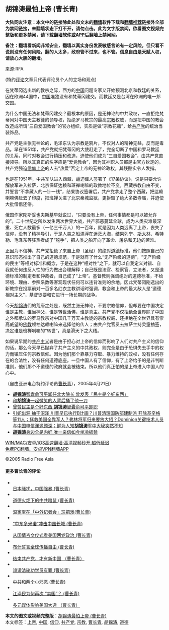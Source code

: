  <h2>胡锦涛最怕上帝 (曹长青)</h2> <p class="notice"><b>大陆网友注意：本文中的链接除此处和文末的<a href="https://github.com/bannedbook/fanqiang" >翻墙</a>软件下载和<a href="https://github.com/killgcd/justmysocks/blob/master/README.md">翻墙推荐</a>链接外全部为禁网链接，未翻墙状态下打不开，请勿点击。此为文字版禁闻，欲看图文视频完整版和更多禁闻，请下载<a href="https://github.com/bannedbook/fanqiang">翻墙软件或APP</a>后翻墙上禁闻网。</p><p>备注：翻墙看新闻非常安全，翻墙以真实身份发表敏感言论有一定风险，但只看不说则没有任何风险，翻的人太多，政府管不过来，也不管。信息自由是天赋人权，请放心大胆的翻墙。</b></p>  <div class="entry"> <p>来源:RFA</p> <p> (特约<span class='wp_keywordlink_affiliate'><a href="https://www.bannedbook.org/bnews/comments/" title="新闻评论" target="_blank">评论</a></span>文章只代表评论员个人的立场和观点) </p> <p> 在梵蒂冈选出新的教宗之际，西方的<span class='wp_keywordlink_affiliate'><a href="https://www.bannedbook.org/" title="中国" target="_blank">中国</a></span>问题专家又开始预测北京和教廷的关系，因在欧洲44国中，<a href="https://www.bannedbook.org/bnews/tag/%E4%B8%AD%E5%9B%BD/" class="st_tag internal_tag" rel="tag" title="标签 中国 下的日志">中国</a>唯独没有和梵蒂冈建交。而教廷又是台湾在欧洲的唯一邦交国。 </p>  <p> 为什么中国无法和梵蒂冈建交？最根本的原因，是无神论的中共政权，一直拒绝梵蒂冈对中国天主教徒的领导权，拒绝罗马教宗的最高<a href="https://www.bannedbook.org/bnews/tag/%e5%ae%97%e6%95%99/" class="st_tag internal_tag" rel="tag" title="标签 宗教 下的日志">宗教</a>权威，而是把中国的教会改造成所谓“三自爱国教会”的官办组织，实质是做“宗教花瓶”，给<a href="https://www.bannedbook.org/bnews/tag/%e5%85%b1%e4%ba%a7%e5%85%9a/" class="st_tag internal_tag" rel="tag" title="标签 共产党 下的日志">共产党</a>的统治当装饰品。 </p> <p> 共产党是主张无神论的，毛泽东认为宗教是鸦片，不仅对人的精神无益，反而是毒品。早在1951年，共产党就把梵蒂冈的大使赶走了，完全切断了中国和罗马教廷的关系，同时对教会进行镇压和改造，迫使他们成为“三自爱国教会”，由共产党直接领导。所以其真正的名字应是“爱党教会”，因为其神职人员都是由官方钦定的。共产党强迫<a href="https://www.bannedbook.org/bnews/tag/%e4%bf%a1%e4%bb%b0/" class="st_tag internal_tag" rel="tag" title="标签 信仰 下的日志">信仰</a><a href="https://www.bannedbook.org/bnews/tag/%e4%b8%8a%e5%b8%9d/" class="st_tag internal_tag" rel="tag" title="标签 上帝 下的日志">上帝</a>的人去“热爱”否定上帝的无神论政权，其残酷实令人发指。 </p> <p> 也是在1951年，中共军队进入西藏，逼迫藏人签署了《17条协议》，说是只要允许解放军进入拉萨，北京保证达赖和班禅喇嘛的政教地位不变，西藏宗教自由不变，并誓言“不拿藏人的一针一线”，结果协议签署后，共产党拿走了整个西藏，把达赖喇嘛佛赶去了印度，把班禅关进了北京秦城监狱，更拆毁了绝大多数寺庙，并迫使大批僧侣还俗。 </p>  <p> 俄国作家陀斯妥也夫斯基早就说过，“只要没有上帝，任何事情都是可以被允许的”。二十世纪之所以发生两次世界大战，共产邪恶蔓延全球，成为人类灾难最深重、死亡人数最多（一亿三千万人）的一百年，就是因为人类远离了上帝，丧失了信仰，没有了精神导引，于是人类之船漂浮在迷茫大海，结果列宁、<span class='wp_keywordlink'><a href="https://www.bannedbook.org/forum2/topic1256.html" title="斯大林（上、中、下册）" target="_blank">斯大林</a></span>、希特勒、毛泽东等狂热者成了“舵手”，把人类之船开向了革命、屠杀和无边的苦难。 </p> <p> 正因为不信神，共产党拒绝了来自上帝（圣经）的绝对<a href="https://www.bannedbook.org/bnews/tag/%e9%81%93%e5%be%b7/" class="st_tag internal_tag" rel="tag" title="标签 道德 下的日志">道德</a>标准，他们按照自己的意识形态推出了自己的道德规范，于是就有了什么“无产阶级的道德”，“无产阶级的民主”等相对标准和概念，于是在这种“相对性”之下，就可以自我定义对错、自我就任何违反人性的行为做出合理解释；自己既是法官、检察官、立法者，又是道德标准的制定者和仲裁者，自己成了“上帝”。基督教则强调绝对的道德标准，不给环境、理由、参照系数等客观现状任何可以违背准则的余地。因此梵蒂冈刚选出的新教宗在投票前对一百多名红衣主教讲话时强调，教会和上帝的最大敌人是“道德相对主义”，基督徒要和它进行一场长期的战争。 </p> <p> 今天<a href="https://www.bannedbook.org/bnews/tag/%e8%83%a1%e9%94%a6%e6%b6%9b/" class="st_tag internal_tag" rel="tag" title="标签 胡锦涛 下的日志">胡锦涛</a>们的荒唐之处是，既然主张无神论，不要宗教信仰，但却要在中国决定谁是主教，谁当神父，谁是转世活佛，谁是真主。共产党不仅拒绝全世界除了中国之外都承认的罗马教宗对中国几千万天主教徒的宗教权威，还拒绝在全世界具有崇高威望的<span class='wp_keywordlink'><a href="https://www.qi-gong.me/buddhism/" title="佛教" target="_blank">佛教</a></span>领袖达赖喇嘛来选择他的传人；由共产党官员去拉萨主持灵童抽签，决定谁是班禅喇嘛的“转世”，真是滑天下之大稽。 </p>  <p> 如果说早期的<span class='wp_keywordlink'><a href="https://www.bannedbook.org/forum2/topic6177.html" title="《共产主义的终极目的》" target="_blank">共产主义</a></span>者是由于担心对上帝的信仰而影响了人们对共产主义的信仰的话，那么今天早已抛弃了共产主义的中共政权，则完全是由于恐惧失去手中的权力而镇压任何宗教信仰。因为他们那个靠暴力夺取、暴力维持的政权，没有任何存在的合法性，没有任何道德底座。一旦中国人有了信仰，有了上帝给予的是非判断准则，他们那个不道德的政府就会被结束。所以他们真正怕的是上帝进入中国人的心中。 </p> <p> （自由亚洲电台特约评论员<a href="https://www.bannedbook.org/bnews/tag/%e6%9b%b9%e9%95%bf%e9%9d%92/" class="st_tag internal_tag" rel="tag" title="标签 曹长青 下的日志">曹长青</a>），2005年4月21日） </p> <ul class='op-related-articles' title='相关阅读'> <li><a href='https://www.bannedbook.org/bnews/cbnews/20201210/1445247.html' target='_blank'><b>胡锦涛</b>智囊俞可平卸任北大院长 曾发表「民主是个好东西」</a></li> <li><a href='https://www.bannedbook.org/bnews/cnnews/20201210/1445067.html' target='_blank'>和<b>胡锦涛</b>一起微笑的人背后捅了他一刀</a></li> <li><a href='https://www.bannedbook.org/bnews/comments/20201209/1444587.html' target='_blank'>曾赞民主是个好东西 <b>胡锦涛</b>智囊俞可平卸职</a></li> <li><a href='https://www.bannedbook.org/bnews/bannedvideo/20201128/1438674.html' target='_blank'>引蛇出洞 抽干沼泽 川普早已执行B计画？川普清理国防部建制派 开除基辛格等11人；拯救美国全靠军人？弗林将军归来要放大招？Dominion关键技术人员与中国电信渊源颇深；鲜为人知<b>胡锦涛</b>军中大秘突然不知</a></li> <li><a href='https://www.bannedbook.org/bnews/comments/20201123/1435550.html' target='_blank'><b>胡锦涛</b>身边全是内奸 唯一亲信如今坐冷板凳</a></li> </ul> <p class="texttj"> <a href="https://github.com/bannedbook/fanqiang/wiki/V2ray%E6%9C%BA%E5%9C%BA" target="_blank">WIN/MAC/安卓/iOS高速翻墙:高清视频秒开,超低延迟</a><br/> <a href="https://github.com/bannedbook/fanqiang/wiki/%E7%A6%81%E9%97%BB%E7%BD%91%E5%AE%89%E5%8D%93%E7%BF%BB%E5%A2%99%E6%96%B0%E9%97%BBAPP" target="_blank">免费PC翻墙、安卓VPN翻墙APP</a></p><p>©2005 Radio Free Asia </p>  <h4> 更多曹长青的评论<br /> </h4> <ul> <li> <a href="/mandarin/pinglun/ccq-20050414.html"><br /> 日本骚扰，中国强暴 (曹长青)<br /> </a> </li> <li> <a href="/mandarin/pinglun/ccq-20050407.html"><br /> 道德火炬下的中共暗鼠 (曹长青)<br /> </a> </li> <li> <a href="/mandarin/pinglun/ccq-20050317.html"><br /> 温家宝在「中外记者会」玩把戏(曹长青)<br /> </a> </li> <li> <a href="/mandarin/pinglun/ccq-20050303.html"><br /> “中东多米诺”冲击中国长城 (曹长青)<br /> </a> </li> <li> <a href="/mandarin/pinglun/ccq-20050203.html"><br /> 从国情咨文仪式看美国两党政治 (曹长青)<br /> </a> </li> <li> <a href="/mandarin/pinglun/ccq-20050120.html"><br /> 布什誓言全球传播自由 (曹长青)<br /> </a> </li> <li> <a href="/mandarin/pinglun/ccq-20041216.html"><br /> 结束共产党，才有新中国 （曹长青）<br /> </a> </li> <li> <a href="/mandarin/pinglun/ccq-20041118.html"><br /> 诽谤法轮功学员有罪 (曹长青)<br /> </a> </li> <li> <a href="/mandarin/pinglun/ccq-20041111.html"><br /> 中共和两个小邪恶 (曹长青)<br /> </a> </li> <li> <a href="/mandarin/pinglun/ccq-20041021.html"><br /> 江泽民为何再次 “卖国”？ (曹长青)<br /> </a> </li> <li> <a href="/mandarin/pinglun/ccq-20041018.html"><br /> 多元媒体影响美国大选 （曹长青）<br /> </a> </li> </ul> </p><a name='sharetosocial'></a>       <div><b>本文的图文或视频完整版</b>：<a href='https://www.bannedbook.org/bnews/comments/20201216/1448825.html'>胡锦涛最怕上帝 (曹长青)</a></div>  </div><!--END ENTRY--> <div class="postfooter"> <div>本文标签：<a href="https://www.bannedbook.org/bnews/tag/%e4%b8%8a%e5%b8%9d/" rel="tag">上帝</a>, <a href="https://www.bannedbook.org/bnews/tag/%E4%B8%AD%E5%9B%BD/" rel="tag">中国</a>, <a href="https://www.bannedbook.org/bnews/tag/%e4%bf%a1%e4%bb%b0/" rel="tag">信仰</a>, <a href="https://www.bannedbook.org/bnews/tag/%e5%85%b1%e4%ba%a7%e5%85%9a/" rel="tag">共产党</a>, <a href="https://www.bannedbook.org/bnews/tag/%e5%ae%97%e6%95%99/" rel="tag">宗教</a>, <a href="https://www.bannedbook.org/bnews/tag/%e6%9b%b9%e9%95%bf%e9%9d%92/" rel="tag">曹长青</a>, <a href="https://www.bannedbook.org/bnews/tag/%e8%83%a1%e9%94%a6%e6%b6%9b/" rel="tag">胡锦涛</a>, <a href="https://www.bannedbook.org/bnews/tag/%e9%81%93%e5%be%b7/" rel="tag">道德</a></div>  </div><!--END POSTFOOTER--> 